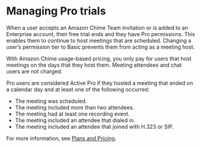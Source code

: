 # Managing Pro trials<a name="manage-protrials"></a>

When a user accepts an Amazon Chime Team invitation or is added to an Enterprise account, their free trial ends and they have Pro permissions\. This enables them to continue to host meetings that are scheduled\. Changing a user’s permission tier to Basic prevents them from acting as a meeting host\. 

With Amazon Chime usage\-based pricing, you only pay for users that host meetings on the days that they host them\. Meeting attendees and chat users are not charged\. 

Pro users are considered Active Pro if they hosted a meeting that ended on a calendar day and at least one of the following occurred: 
+ The meeting was scheduled\.
+ The meeting included more than two attendees\.
+ The meeting had at least one recording event\.
+ The meeting included an attendee that dialed in\.
+ The meeting included an attendee that joined with H\.323 or SIP\.

For more information, see [Plans and Pricing](http://aws.amazon.com/chime/pricing)\.